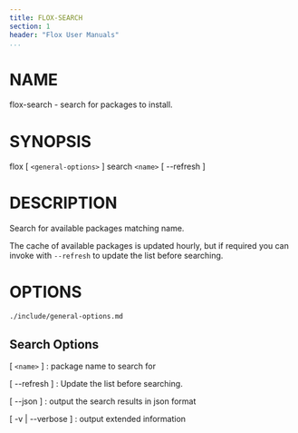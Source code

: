 ```yaml
---
title: FLOX-SEARCH
section: 1
header: "Flox User Manuals"
...
```



# NAME

flox-search - search for packages to install.

# SYNOPSIS

flox [ `<general-options>` ] search `<name>` [ \--refresh ]

# DESCRIPTION

Search for available packages matching name.

The cache of available packages is updated hourly, but if required
you can invoke with `--refresh` to update the list before searching.

# OPTIONS

```{.include}
./include/general-options.md
```

## Search Options

[ `<name>` ]
:   package name to search for

[ \--refresh ]
:   Update the list before searching.

[ \--json ]
:   output the search results in json format

[ -v | \--verbose ]
:   output extended information
